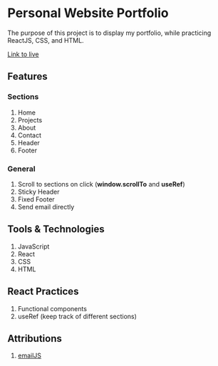 # Personal Website Portfolio

The purpose of this project is to display my portfolio, while practicing ReactJS, CSS, and HTML. 

[Link to live](https://jedmandynugal.netlify.app/)

## Features
### Sections
1) Home 
2) Projects
3) About
4) Contact
5) Header
6) Footer

### General
1) Scroll to sections on click (**window.scrollTo** and **useRef**)
2) Sticky Header
3) Fixed Footer
4) Send email directly

## Tools & Technologies

1) JavaScript
2) React
3) CSS
4) HTML

## React Practices

1) Functional components
2) useRef (keep track of different sections)

## Attributions
1) [emailJS](https://www.emailjs.com/)
